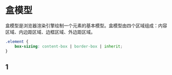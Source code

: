 # 盒模型

盒模型是浏览器渲染引擎绘制一个元素的基本模型。盒模型由四个区域组成：内容区域、内边距区域、边框区域、外边距区域。

```css
.element {
    box-sizing: content-box | border-box | inherit;
}
```

## 1